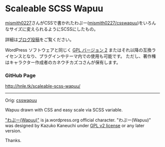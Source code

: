 # Scaleable SCSS Wapuu

[mismith0227](https://github.com/mismith0227)さんがCSSで書かれたわぷー([mismith0227/csswapuu](https://github.com/mismith0227/csswapuu))をいろんなサイズに変えられるようにSCSSにしたもの。

詳細は[ブログ投稿](http://wp.me/p4NRYp-h9)をご覧ください。

WordPress ソフトウェアと同じく [GPL バージョン 2](http://www.gnu.org/licenses/gpl-2.0.html) またはそれ以降の互換ライセンスとなり、プラグインやテーマ内での使用も可能です。
ただし、著作権はキャラクター作成者のカネウチカズコさんが保有します。

### GitHub Page
http://hnle.tk/scaleable-scss-wapuu/

-----

Orig: [csswapuu](https://github.com/mismith0227/csswapuu)

Wapuu drawn with CSS and easy scale via SCSS variable.

["わぷー(Wapuu)"](https://ja.wordpress.org/about-wp-ja/wapuu/) is ja.wordpress.org official character. "わぷー(Wapuu)" was designed by Kazuko Kaneuchi under [GPL v2 license](http://www.gnu.org/licenses/gpl-2.0.html) or any later version.

Thanks.
